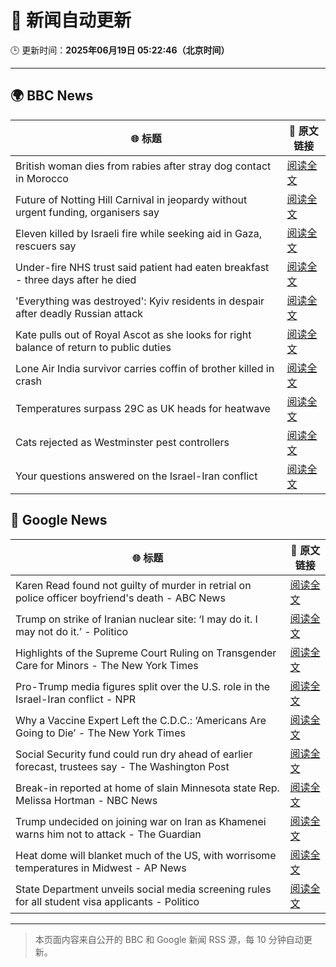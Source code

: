 # 🧠 新闻自动更新

🕒 更新时间：**2025年06月19日 05:22:46（北京时间）**

---

## 🌍 BBC News

| 🌐 标题 | 🔗 原文链接 |
|--------|-------------|
| British woman dies from rabies after stray dog contact in Morocco | [阅读全文](https://www.bbc.com/news/articles/c98wyllp170o) |
| Future of Notting Hill Carnival in jeopardy without urgent funding, organisers say | [阅读全文](https://www.bbc.com/news/articles/cq8zxk083qko) |
| Eleven killed by Israeli fire while seeking aid in Gaza, rescuers say | [阅读全文](https://www.bbc.com/news/articles/c7841705x18o) |
| Under-fire NHS trust said patient had eaten breakfast - three days after he died | [阅读全文](https://www.bbc.com/news/articles/cly2r0x9xwlo) |
| 'Everything was destroyed': Kyiv residents in despair after deadly Russian attack | [阅读全文](https://www.bbc.com/news/articles/c98j1y70e95o) |
| Kate pulls out of Royal Ascot as she looks for right balance of return to public duties | [阅读全文](https://www.bbc.com/news/articles/cjrl34rvdxdo) |
| Lone Air India survivor carries coffin of brother killed in crash | [阅读全文](https://www.bbc.com/news/articles/cvg8591rpjyo) |
| Temperatures surpass 29C as UK heads for heatwave | [阅读全文](https://www.bbc.com/news/articles/c8d6jmmdq5go) |
| Cats rejected as Westminster pest controllers | [阅读全文](https://www.bbc.com/news/articles/cqjqrddnldgo) |
| Your questions answered on the Israel-Iran conflict | [阅读全文](https://www.bbc.com/news/articles/clyn3jx2nxqo) |

## 📰 Google News

| 🌐 标题 | 🔗 原文链接 |
|--------|-------------|
| Karen Read found not guilty of murder in retrial on police officer boyfriend's death - ABC News | [阅读全文](https://news.google.com/rss/articles/CBMie0FVX3lxTE1henI4akEzZFZleWljbWo5ZnR4N0JuRVZGRTF5dlF2V2Jvd3p6MHN0UVlVQy1FNXdvVWJmSzQ4Rl9mSjY3OUJOUmRlS0VEMXdwaFVBc0dYNkVmT0EwenlwTDBYNVdfS2MwM2JfeUJrQ1RkUDdpaXBYakgzc9IBgAFBVV95cUxOUTM3RU44WVJVdDV0TUFYVjFBQWJxbFVMN1JVd1BjTGdSSWNYOS1IUWFKTkx1T3ZwdTA3N3JkV0NUdHl3RDFiVnlNNnVMblNNU0pmMURnRHRzV2dNS2YxMnNCZE5aU09zeHdiMk55TUxoaWFWRUNwcjh1ekp6SlN3Yw?oc=5) |
| Trump on strike of Iranian nuclear site: ‘I may do it. I may not do it.’ - Politico | [阅读全文](https://news.google.com/rss/articles/CBMie0FVX3lxTE9nRDE5TU51aGQydzgyWk1NVzhmTDFreFFPQ3lOQXMtV1B3WTlxMFRYeFpCRko5Yi1RX0lxeVB2RUxmTllVWmRheFRGaldrVVVOb3lVWVd1YmVUUlUwLUY4RmdSQXJpVUdxRFRWY0RLUHRzd19YSUtQa0UwOA?oc=5) |
| Highlights of the Supreme Court Ruling on Transgender Care for Minors - The New York Times | [阅读全文](https://news.google.com/rss/articles/CBMifkFVX3lxTE5kYUxFalF5eWJGZTAwVy1HeXkyMmxiMTZIRkpEOVNndnRkZTlxWmJfeXczbi10TzNkdUVmOFkzc1N3RnFUalBJZzdQNTFqQW53dVoyRkRmd21RelZ0ZGF3ZWdwQXU0UENDS3Rrcml3NTV3NHZBM3JpNnU4OFFmZw?oc=5) |
| Pro-Trump media figures split over the U.S. role in the Israel-Iran conflict - NPR | [阅读全文](https://news.google.com/rss/articles/CBMijwFBVV95cUxPS0xFSHlQM2xRNkFfZmZiUkk0WU9qWWctRnQyX01FSXVEUmI0VnpiUzV5TVNJbVpiMWZua0pzTHl4eUNNWEVYLUNwNzJQeDZ2anY2dVVENXFvZmg3ajl5b3JWYnkzS1kzQlJIbjhjVmdqTENiYTdoVXlpSDhYUFRQWEtOa25Za2pQYzZ0VkJaTQ?oc=5) |
| Why a Vaccine Expert Left the C.D.C.: ‘Americans Are Going to Die’ - The New York Times | [阅读全文](https://news.google.com/rss/articles/CBMif0FVX3lxTE82NS11LXNXbTZsMVVfRmpZaXc2Um5MQk1aY2JnRDdnZ3FSbHJjUmJoRmlwQUhTSm41SlBFRkFqcjdHRk5ieGVlVy1pZjJmX29UTUliU3hqY05RZVEweFdoNE1wVjBQR3JpTTEzZVB0NEw3RHV1V3BhczE0cWE1VDg?oc=5) |
| Social Security fund could run dry ahead of earlier forecast, trustees say - The Washington Post | [阅读全文](https://news.google.com/rss/articles/CBMingFBVV95cUxOMEx3S3RLaHA2WjJMMHBvWU1Jd0VJRVViSEJXX2hiZnpDazVBSHlwbkgxSVMyZlhJX3VMWkJfc0l4YWNwWF9OMkhOaVZSUXBYWkFtSGpFMHR3WFljV2U5a0pnY29TMm93ZW5oSk1WSjVUYWpEY09MNTJGYTBtWkItaTlqOG1qZ2w2ZnkxU1RmSjhpdFJXdDM5blp3MFhTdw?oc=5) |
| Break-in reported at home of slain Minnesota state Rep. Melissa Hortman - NBC News | [阅读全文](https://news.google.com/rss/articles/CBMirgFBVV95cUxNUFQtU0F4eTJaV1NfVV95WUJZMTNRMWZ4d0duX1RUUVlCTzczR0wxeVBxU19UYldwT3IzTVgzNElhbkJDakdzd3RmMjBIU2FvanB2UXJrV0VLZmtWOU53SThVUXpUM0N1NGdGbHl2RDE4akhVT3o3LUJRdmxIckxpM3ZwcGlUU0VCQ3FHVThxT3o3R0FZeWpLZVRVWW80dzZ1QnN6em9JVGNFX3o0TXfSAVZBVV95cUxNakpnbXJ5b2tEeDU5OUF6ME5PbmR4d3FwaV9XenhSaFhQNTBGLWhCcVhWNlU0a2hfeUQ0RTdta0NMSmhUWUZjQUpReDVuNW5oMkhvTnhvUQ?oc=5) |
| Trump undecided on joining war on Iran as Khamenei warns him not to attack - The Guardian | [阅读全文](https://news.google.com/rss/articles/CBMiqgFBVV95cUxNNk1LOGZ0YkZNY284eDBwOEV1d3p3bTQ2bHZoTmREUXJFd1R5aWRROENZOUhidXlKWkVtMkctTHk2UE04bWFBQU9pVnVMSUY5TTU3NDFOVF9vM3c4Y2JtOHltcDg0bnVGWGl2Nm0zRGlHejhzeFhUVDhFeVFPNER2YjdBUUx0M3ZMMWRTLXN5U0EyZDdoMEN4QjBVN3JPSkU0OThVWmRWUnVlZw?oc=5) |
| Heat dome will blanket much of the US, with worrisome temperatures in Midwest - AP News | [阅读全文](https://news.google.com/rss/articles/CBMiqAFBVV95cUxNc1NFdlE1V1NKc2lhaVFWUG04SW9UME1mSXp3ZWFORnhNNmRLSzhyMjlKMmJXQ3ladjcxZ3R4RGhzZ29zTG1YMlNuclo0UjVGeDdkdXBoQUdEejlobzBTNUxTOEpyQ1lWQm0tTjZ0cmNOUUNfcldGQ1o5NE9oTkFSbVJONG04OWZvY0F5LUp5QTlyY3A3ZHlfQzhFRDFvaURPVDdHSFZLVU8?oc=5) |
| State Department unveils social media screening rules for all student visa applicants - Politico | [阅读全文](https://news.google.com/rss/articles/CBMijwFBVV95cUxQM0Q3dWtRQ1NNX0dIQks2UmY1ZnZ4NVZvb1BFSjJxbmpOMzlLNHJTQ0ljcFFiY1JYT2hCM3F5dURxdzJJclozWjFwel9GQVBEUE1DZXVWWjVxSVhxOXhpakcyVFFlYXQtVXpSLWgxaE9RT3VIX0NqNUJqeGQyU0FqLUpjaE01RFpMeGR1ZWlRSQ?oc=5) |

---
> 本页面内容来自公开的 BBC 和 Google 新闻 RSS 源，每 10 分钟自动更新。